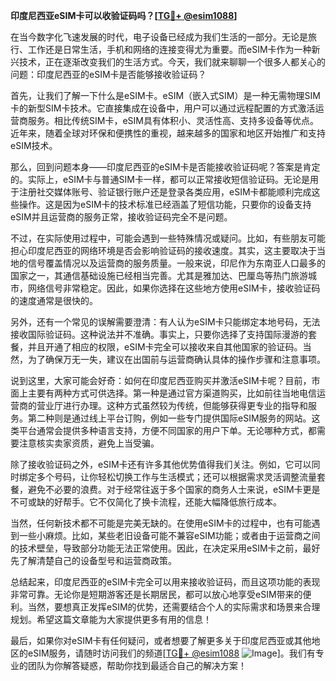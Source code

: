 **印度尼西亚eSIM卡可以收验证码吗？[[TG💪+ @esim1088](https://t.me/s/esim1088)]**

在当今数字化飞速发展的时代，电子设备已经成为我们生活的一部分。无论是旅行、工作还是日常生活，手机和网络的连接变得尤为重要。而eSIM卡作为一种新兴技术，正在逐渐改变我们的生活方式。今天，我们就来聊聊一个很多人都关心的问题：印度尼西亚的eSIM卡是否能够接收验证码？

首先，让我们了解一下什么是eSIM卡。eSIM（嵌入式SIM）是一种无需物理SIM卡的新型SIM卡技术。它直接集成在设备中，用户可以通过远程配置的方式激活运营商服务。相比传统SIM卡，eSIM具有体积小、灵活性高、支持多设备等优点。近年来，随着全球对环保和便携性的重视，越来越多的国家和地区开始推广和支持eSIM技术。

那么，回到问题本身——印度尼西亚的eSIM卡是否能接收验证码呢？答案是肯定的。实际上，eSIM卡与普通SIM卡一样，都可以正常接收短信验证码。无论是用于注册社交媒体账号、验证银行账户还是登录各类应用，eSIM卡都能顺利完成这些操作。这是因为eSIM卡的技术标准已经涵盖了短信功能，只要你的设备支持eSIM并且运营商的服务正常，接收验证码完全不是问题。

不过，在实际使用过程中，可能会遇到一些特殊情况或疑问。比如，有些朋友可能担心印度尼西亚的网络环境是否会影响验证码的接收速度。其实，这主要取决于当地的信号覆盖情况以及运营商的服务质量。一般来说，印尼作为东南亚人口最多的国家之一，其通信基础设施已经相当完善。尤其是雅加达、巴厘岛等热门旅游城市，网络信号非常稳定。因此，如果你选择在这些地方使用eSIM卡，接收验证码的速度通常是很快的。

另外，还有一个常见的误解需要澄清：有人认为eSIM卡只能绑定本地号码，无法接收国际验证码。这种说法并不准确。事实上，只要你选择了支持国际漫游的套餐，并且开通了相应的权限，eSIM卡完全可以接收来自其他国家的验证码。当然，为了确保万无一失，建议在出国前与运营商确认具体的操作步骤和注意事项。

说到这里，大家可能会好奇：如何在印度尼西亚购买并激活eSIM卡呢？目前，市面上主要有两种方式可供选择。第一种是通过官方渠道购买，比如前往当地电信运营商的营业厅进行办理。这种方式虽然较为传统，但能够获得更专业的指导和服务。第二种则是通过线上平台订购，例如一些专门提供国际eSIM服务的网站。这类平台通常会提供多种语言支持，方便不同国家的用户下单。无论哪种方式，都需要注意核实卖家资质，避免上当受骗。

除了接收验证码之外，eSIM卡还有许多其他优势值得我们关注。例如，它可以同时绑定多个号码，让你轻松切换工作与生活模式；还可以根据需求灵活调整流量套餐，避免不必要的浪费。对于经常往返于多个国家的商务人士来说，eSIM卡更是不可或缺的好帮手。它不仅简化了换卡流程，还能大幅降低旅行成本。

当然，任何新技术都不可能是完美无缺的。在使用eSIM卡的过程中，也有可能遇到一些小麻烦。比如，某些老旧设备可能不兼容eSIM功能；或者由于运营商之间的技术壁垒，导致部分功能无法正常使用。因此，在决定采用eSIM卡之前，最好先了解清楚自己的设备型号和运营商政策。

总结起来，印度尼西亚的eSIM卡完全可以用来接收验证码，而且这项功能的表现非常可靠。无论你是短期游客还是长期居民，都可以放心地享受eSIM带来的便利。当然，要想真正发挥eSIM的优势，还需要结合个人的实际需求和场景来合理规划。希望这篇文章能为大家提供更多有用的信息！

最后，如果你对eSIM卡有任何疑问，或者想要了解更多关于印度尼西亚或其他地区的eSIM服务，请随时访问我们的频道[[TG💪+ @esim1088](https://t.me/s/esim1088) ![Image](https://i.postimg.cc/4NQfJmqS/Snipaste-2025-05-13-00-14-12.png)]。我们有专业的团队为你解答疑惑，帮助你找到最适合自己的解决方案！